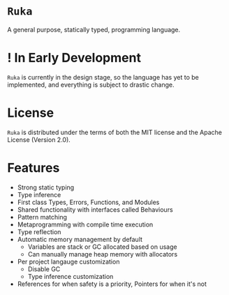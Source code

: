 # `Ruka`
A general purpose, statically typed, programming language.

# ! In Early Development
`Ruka` is currently in the design stage, so the language has yet to be implemented, and everything is subject to drastic change.

# License
`Ruka` is distributed under the terms of both the MIT license and the Apache License (Version 2.0).

# Features
- Strong static typing
- Type inference
- First class Types, Errors, Functions, and Modules
- Shared functionality with interfaces called Behaviours
- Pattern matching
- Metaprogramming with compile time execution
- Type reflection
- Automatic memory management by default
  - Variables are stack or GC allocated based on usage
  - Can manually manage heap memory with allocators
- Per project langauge customization
  - Disable GC
  - Type inference customization
- References for when safety is a priority, Pointers for when it's not
